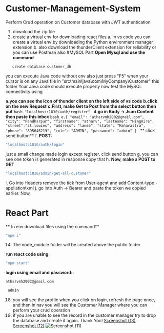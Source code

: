 # Customer-Management-System
Perform Crud operation on Customer database with JWT authentication

1. download the zip file
2. create a virtual env for downloading react files
   a. in vs code you can create a virtual env by downloading the Python environment manager extension
   b. also download the thunderClient extension for reliability or you can use Postman also
#MySQL Part
 **Open Mysql and use the command**
 ```bash
    create database customer_db
   ```
 you can execute Java code without env also just press "F5" when your cursor is on any Java file in "src\main\java\com\MyCompany\Customer" this folder
 Your Java code should execute properly
 now test the MySQL connectivity using
    
   **a.you can see the icon of thunder client on the left side of vs code**
   **b.click on the new Request**
   **c.First, make Get to Post from the select button then put**
    ```bash
    "localhost:1010/auth/register"
    ```
    **d.go in Body -> Json Content then paste this inbox**
    ```bash
    e.{
        "email": "atharvmh2002@gmail.com",
        "city": "Pandharpur",
        "firstname": "atharv",
        "lastname": "Hingmire",
        "street":"st.lowies",
        "address": "lane5",
        "state": "Maharastra",
        "phone": "895646219",
        "role": "ADMIN",
        "password": "admin"
    }
    ```
   ** click send button**
   f. **POST:**
   ```bash
   "localhost:1010/auth/login"
   ```
   just a small change made login except register. click send button
   g. you can see one token is generated in response copy that
   h. **Now, make a POST to GET**
   ```bash
   "localhost:1010/admin/get-all-customer"
   ```
   i. Go into Headers remove the tick from User-agent and add Content-type - appliation\xml
   j. go into Auth -> Bearer and paste the token we copied earlier.
    Now, 
# React Part
** In env download files using the command**
```bash
"npm i"
```
14. The node_module folder will be created above the public folder

**run react code using**
```bash
"npm start"
```
**login using email and password:**: 
```bash
atharvmh2002@gmail.com
```
```bash
 admin
```
18. you will see the profile when you click on login, refresh the page once, and then in nav you will see the Customer Manager where you can perform your crud operation
19. if you are unable to see the record in the customer manager try to drop the database and create it again.
Thank You!
[Screenshot (13)](https://github.com/user-attachments/assets/7048a136-9dae-4506-8d17-9da07b851127)
[Screenshot (12)](https://github.com/user-attachments/assets/1a79131c-fe72-462d-a926-fb347be5d3da)
![Screenshot (11)](https://github.com/user-attachments/assets/57dd8b21-8702-403b-b237-2aee019897ce)
